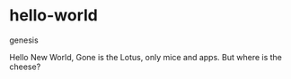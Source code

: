 # hello-world
genesis

Hello New World,
Gone is the Lotus, only mice and apps.  But where is the cheese?
